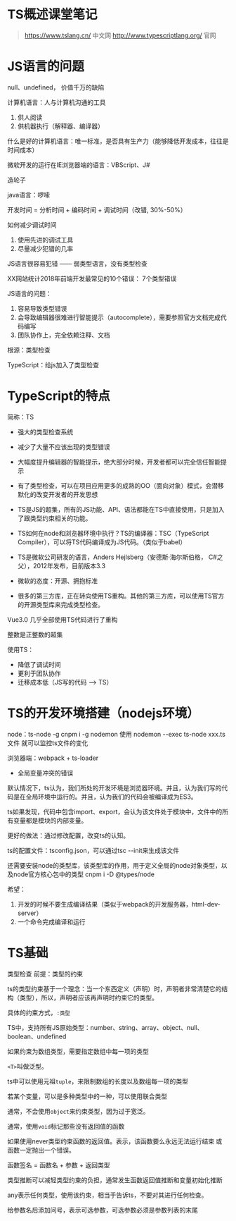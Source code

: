 # TS概述课堂笔记

> https://www.tslang.cn/ 中文网
> http://www.typescriptlang.org/ 官网

# JS语言的问题

null、undefined， 价值千万的缺陷

计算机语言：人与计算机沟通的工具

1. 供人阅读
2. 供机器执行（解释器、编译器）

什么是好的计算机语言：唯一标准，是否具有生产力（能够降低开发成本，往往是时间成本）

微软开发的运行在IE浏览器端的语言：VBScript、J#

造轮子

java语言：啰嗦

开发时间 = 分析时间 + 编码时间 + 调试时间（改错, 30%-50%）

如何减少调试时间

1. 使用先进的调试工具
2. 尽量减少犯错的几率

JS语言很容易犯错 —— 弱类型语言，没有类型检查

XX网站统计2018年前端开发最常见的10个错误： 7个类型错误


JS语言的问题：

1. 容易导致类型错误
2. 会导致编辑器很难进行智能提示（autocomplete），需要参照官方文档完成代码编写
3. 团队协作上，完全依赖注释、文档

根源：类型检查

TypeScript：给js加入了类型检查

# TypeScript的特点

简称：TS

- 强大的类型检查系统

- 减少了大量不应该出现的类型错误

- 大幅度提升编辑器的智能提示，绝大部分时候，开发者都可以完全信任智能提示

- 有了类型检查，可以在项目应用更多的成熟的OO（面向对象）模式，会潜移默化的改变开发者的开发思想

- TS是JS的超集，所有的JS功能、API、语法都能在TS中直接使用，只是加入了跟类型约束相关的功能。

- TS如何在node和浏览器环境中执行？TS的编译器：TSC（TypeScript Compiler），可以将TS代码编译成为JS代码。（类似于babel）

- TS是微软公司研发的语言，Anders Hejlsberg（安德斯·海尔斯伯格， C#之父），2012年发布，目前版本3.3

- 微软的态度：开源、拥抱标准

- 很多的第三方库，正在转向使用TS重构。其他的第三方库，可以使用TS官方的开源类型库来完成类型检查。

Vue3.0 几乎全部使用TS代码进行了重构

整数是正整数的超集

使用TS：

- 降低了调试时间
- 更利于团队协作
- 迁移成本低（JS写的代码 --> TS）

# TS的开发环境搭建（nodejs环境）

node：ts-node -g   cnpm i -g nodemon      使用 nodemon  --exec ts-node xxx.ts文件 就可以监控ts文件的变化

浏览器端：webpack + ts-loader

- 全局变量冲突的错误

默认情况下，ts认为，我们所处的开发环境是浏览器环境。并且，认为我们写的代码是在全局环境中运行的。并且，认为我们的代码会被编译成为ES3。

ts如果发现，代码中包含import、export，会认为该文件处于模块中，文件中的所有变量都是模块的内部变量。

更好的做法：通过修改配置，改变ts的认知。

ts的配置文件：tsconfig.json，可以通过tsc --init来生成该文件

还需要安装node的类型库，该类型库的作用，用于定义全局的node对象类型，以及node官方核心包中的类型 cnpm i -D @types/node

希望：

1. 开发的时候不要生成编译结果（类似于webpack的开发服务器，html-dev-server）
2. 一个命令完成编译和运行

# TS基础

类型检查 前提：类型的约束

ts的类型约束基于一个理念：当一个东西定义（声明）时，声明者非常清楚它的结构（类型），所以，声明者应该再声明时约束它的类型。

具体的约束方式，```:类型```

TS中，支持所有JS原始类型：number、string、array、object、null、boolean、undefined

如果约束为数组类型，需要指定数组中每一项的类型

```<T>```叫做泛型。

ts中可以使用元祖```tuple```，来限制数组的长度以及数组每一项的类型

若某个变量，可以是多种类型中的一种，可以使用联合类型

通常，不会使用```object```来约束类型，因为过于宽泛。

通常，使用```void```标记那些没有返回值的函数

如果使用never类型约束函数的返回值。表示，该函数要么永远无法运行结束 或 函数一定抛出一个错误。

函数签名 = 函数名 + 参数 + 返回类型

类型推断可以减轻类型约束的负担，通常发生函数返回值推断和变量初始化推断

any表示任何类型，使用该约束，相当于告诉ts，不要对其进行任何检查。

给参数名后添加问号，表示可选参数，可选参数必须是参数列表的末尾